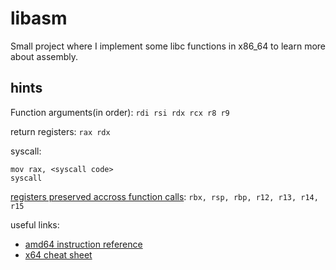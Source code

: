 # libasm
Small project where I implement some libc functions in x86_64 to learn more about assembly.

## hints

Function arguments(in order):
`rdi rsi rdx rcx r8 r9`

return registers:
`rax rdx`

syscall:
```
mov rax, <syscall code>
syscall
```

[registers preserved accross function calls](https://stackoverflow.com/a/18024743): `rbx, rsp, rbp, r12, r13, r14, r15`

useful links:
 - [amd64 instruction reference](https://www.felixcloutier.com/x86/)
 - [x64 cheat sheet](https://cs.brown.edu/courses/cs033/docs/guides/x64_cheatsheet.pdf)
